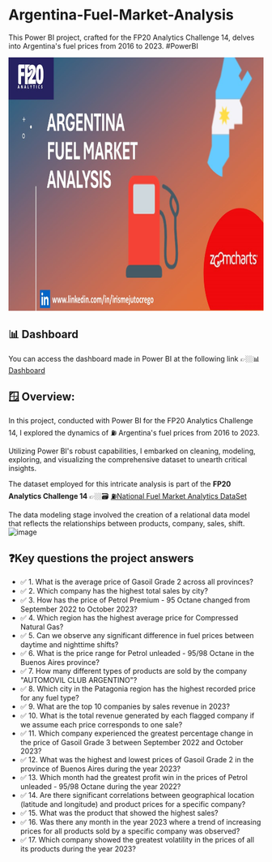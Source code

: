 # Argentina-Fuel-Market-Analysis
This Power BI project, crafted for the FP20 Analytics Challenge 14, delves into Argentina's fuel prices from 2016 to 2023. #PowerBI

<div align="center">
<img src="https://github.com/IrisMejuto/Argentina-Fuel-Market-Analysis/blob/main/Slide2.JPG" alt="Logo" width="800" height="500">
</div>

## 📊 Dashboard
You can access the dashboard made in Power BI at the following link 👉🏼📊 [Dashboard](https://app.powerbi.com/view?r=eyJrIjoiZDY2YThkZWQtOWQ5Ny00OTczLTk5NWEtZmVlZmI2MjVmNGMxIiwidCI6IjA1ZWE3NGEzLTkyYzUtNGMzMS05NzhhLTkyNWMzYzc5OWNkMCIsImMiOjh9)

## 🪟 Overview:

In this project, conducted with Power BI for the FP20 Analytics Challenge 14, I explored the dynamics of ⛽ Argentina's fuel prices from 2016 to 2023.

Utilizing Power BI's robust capabilities, I embarked on cleaning, modeling, exploring, and visualizing the comprehensive dataset to unearth critical insights.

The dataset employed for this intricate analysis is part of the **FP20 Analytics Challenge 14** 👉🏼🗃️ [⛽National Fuel Market Analytics DataSet](https://www.fp20analytics.com/challenges)

The data modeling stage involved the creation of a relational data model that reflects the relationships between products, company, sales, shift.
![image](https://github.com/IrisMejuto/Argentina-Fuel-Market-Analysis/assets/121298708/3467cee2-be77-41b0-ab83-d259c49b7baf)


 ## ❓Key questions the project answers
* ✅ 1. What is the average price of Gasoil Grade 2 across all provinces?
* ✅ 2. Which company has the highest total sales by city?
* ✅ 3. How has the price of Petrol Premium - 95 Octane changed from September 2022 to October 2023?
* ✅ 4. Which region has the highest average price for Compressed Natural Gas?
* ✅ 5. Can we observe any significant difference in fuel prices between daytime and nighttime shifts?
* ✅ 6. What is the price range for Petrol unleaded - 95/98 Octane in the Buenos Aires province?
* ✅ 7. How many different types of products are sold by the company "AUTOMOVIL CLUB ARGENTINO"?
* ✅ 8. Which city in the Patagonia region has the highest recorded price for any fuel type?
* ✅ 9. What are the top 10 companies by sales revenue in 2023? 
* ✅ 10. What is the total revenue generated by each flagged company if we assume each price corresponds to one sale?
* ✅ 11. Which company experienced the greatest percentage change in the price of Gasoil Grade 3 between September 2022 and October 2023?
* ✅ 12. What was the highest and lowest prices of Gasoil Grade 2 in the province of Buenos Aires during the year 2023?
* ✅ 13. Which month had the greatest profit win in the prices of Petrol unleaded - 95/98 Octane during the year 2022?
* ✅ 14. Are there significant correlations between geographical location (latitude and longitude)
and product prices for a specific company?
* ✅ 15. What was the product that showed the highest sales?
* ✅ 16. Was there any month in the year 2023 where a trend of increasing prices for all products sold by a specific company was observed?
* ✅ 17. Which company showed the greatest volatility in the prices of all its products during the year 2023?




